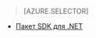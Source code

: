 > [AZURE.SELECTOR]
- [Пакет SDK для .NET](../articles/media-services/media-services-encode-with-premium-workflow.md)


<!--HONumber=52-->
